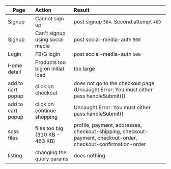 | Page         | Action                             | Result|
| ------------- | :-------------                    | :-----|
| Signup        | Cannot sign up                    | post signup `504`. Second attempt `409`
| Signup        | Can't signup using social media   | post social-media-auth `500`
| Login         |     FB/G login    | post social-media-auth `500`
| Home detail   |    Products too big on initial load    | too large
| add to cart popup | click on checkout                  | does not go to the checkout page (Uncaught Error: You must either pass handleSubmit())
| add to cart popup | click on continue shopping                  | Uncaught Error: You must either pass handleSubmit()
| scss files        |  files too big (310 KB - 463 KB)        | profile, payment, addresses, checkout-shipping, checkout-payment, checkout-order, checkout-confirmation-order
| listing | changing the query params | does nothing
